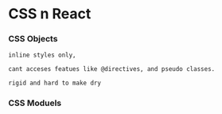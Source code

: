 # CSS n React

### CSS Objects

```inline styles only,```

```cant acceses featues like @directives, and pseudo classes.```

```rigid and hard to make dry ```

### CSS Moduels
